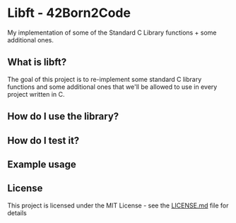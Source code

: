 # Libft - 42Born2Code
My implementation of some of the Standard C Library functions + some additional ones.


## What is libft?
The goal of this project is to re-implement some standard C library functions and some additional ones that we'll be allowed to use in every project written in C.


## How do I use the library?


## How do I test it?


## Example usage


## License
This project is licensed under the MIT License - see the [LICENSE.md](LICENSE) file for details
